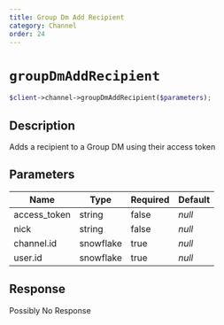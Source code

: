 ```yaml
---
title: Group Dm Add Recipient
category: Channel
order: 24
---
```


# `groupDmAddRecipient`

```php
$client->channel->groupDmAddRecipient($parameters);
```

## Description

Adds a recipient to a Group DM using their access token

## Parameters


Name | Type | Required | Default
--- | --- | --- | ---
access_token | string | false | *null*
nick | string | false | *null*
channel.id | snowflake | true | *null*
user.id | snowflake | true | *null*

## Response

Possibly No Response

